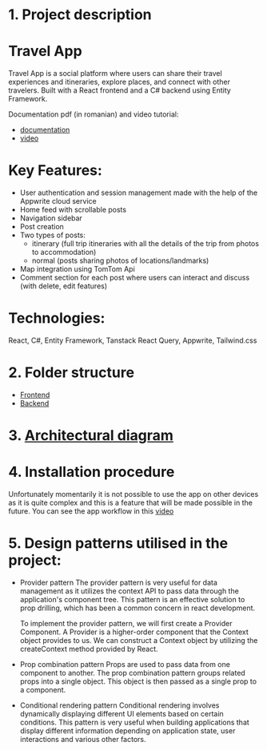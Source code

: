 # 1. Project description
# Travel App
Travel App is a social platform where users can share their travel experiences and itineraries, explore places, and connect with other travelers.
Built with a React frontend and a C# backend using Entity Framework.

Documentation pdf (in romanian) and video tutorial:
- [documentation](https://drive.google.com/file/d/1mXvs3_6OCUyiA467SEgyCYgoSoJFoJnc/view?usp=sharing) 
- [video](https://drive.google.com/file/d/1ECst38NeP8ABaqFEIMk-8Bt-pUdMvG4f/view?usp=sharing)
# Key Features:
- User authentication and session management made with the help of the Appwrite cloud service
- Home feed with scrollable posts
- Navigation sidebar
- Post creation
- Two types of posts:
    - itinerary (full trip itineraries with all the details of the trip from photos to accommodation)
    - normal (posts sharing photos of locations/landmarks)
- Map integration using TomTom Api
- Comment section for each post where users can interact and discuss (with delete, edit features)

# Technologies: 
React, C#, Entity Framework, Tanstack React Query, Appwrite, Tailwind.css

# 2. Folder structure
- [Frontend](https://drive.google.com/file/d/1-ZsZ8X8o3Lq-vsMMBDgfD3nv0HbB3bg2/view?usp=sharing)
- [Backend](https://drive.google.com/file/d/1xGUn2FjZiKuiblOFDTyn5zOtoVIIF5mg/view?usp=sharing)

# 3. [Architectural diagram](https://drive.google.com/file/d/1MInfcX1eKHq9CzmHIDOFlDCYQAj0f1Ww/view?usp=sharing)

# 4. Installation procedure
Unfortunately momentarily it is not possible to use the app on other devices as it is quite complex and this is a feature that will be made possible in the future.
You can see the app workflow in this [video](https://drive.google.com/file/d/1ECst38NeP8ABaqFEIMk-8Bt-pUdMvG4f/view?usp=sharing)

# 5. Design patterns utilised in the project:
- Provider pattern
The provider pattern is very useful for data management as it utilizes the context API to pass data through the application's component tree. This pattern is an effective solution to prop drilling, which has been a common concern in react development.

    To implement the provider pattern, we will first create a Provider Component. A Provider is a higher-order component that the Context object provides to us. We can construct a Context object by utilizing the     createContext method provided by React.

- Prop combination pattern
Props are used to pass data from one component to another. The prop combination pattern groups related props into a single object. This object is then passed as a single prop to a component.

- Conditional rendering pattern
Conditional rendering involves dynamically displaying different UI elements based on certain conditions. This pattern is very useful when building applications that display different information depending on application state, user interactions and various other factors.

